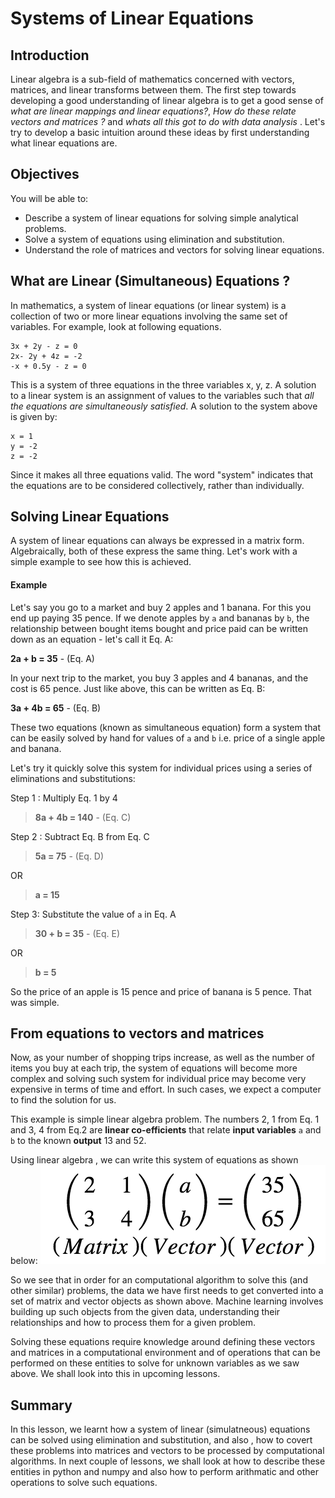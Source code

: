 
# Systems of Linear Equations 

## Introduction

Linear algebra is a sub-field of mathematics concerned with vectors, matrices, and linear transforms between them. 
The first step towards developing a good understanding of linear algebra is to get a good sense of *what are linear mappings and linear equations?*, *How do these relate vectors and matrices ?* and *whats all this got to do with data analysis* . Let's try to develop a basic intuition around these ideas by first understanding what linear equations are. 

## Objectives

You will be able to: 

* Describe a system of linear equations for solving simple analytical problems.
* Solve a system of equations using elimination and substitution. 
* Understand the role of matrices and vectors for solving linear equations. 



## What are Linear (Simultaneous) Equations ?

In mathematics, a system of linear equations (or linear system) is a collection of two or more linear equations involving the same set of variables. For example, look at following equations.
```
3x + 2y - z = 0
2x- 2y + 4z = -2
-x + 0.5y - z = 0
```

This is a system of three equations in the three variables x, y, z. A solution to a linear system is an assignment of values to the variables such that *all the equations are simultaneously satisfied*. A solution to the system above is given by:

```
x = 1
y = -2
z = -2
```

Since it makes all three equations valid. The word "system" indicates that the equations are to be considered collectively, rather than individually.

## Solving Linear Equations

A system of linear equations can always be expressed in a matrix form. Algebraically, both of these express the same thing. Let's work with a simple example to see how this is achieved. 

#### Example 

Let's say you go to a market and buy 2 apples and 1 banana. For this you end up paying 35 pence. If we denote apples by `a` and bananas  by `b`, the relationship between bought items bought and price paid can be written down as an equation - let's call it Eq. A:

**2a + b = 35** - (Eq. A)

In your next trip to the market, you buy 3 apples and 4 bananas, and the cost is 65 pence. Just like above, this can be written as Eq. B:

**3a + 4b = 65** - (Eq. B)

These two equations (known as simultaneous equation) form a system that can be easily solved by hand for values of `a` and `b` i.e. price of a single apple and banana. 

Let's try it quickly solve this system for individual prices using a series of eliminations and substitutions:

Step 1 : Multiply Eq. 1 by 4

> **8a + 4b = 140** - (Eq. C)

Step 2 : Subtract Eq. B from Eq. C

> **5a = 75** - (Eq. D)

OR 

> **a = 15**

Step 3: Substitute the value of `a` in Eq. A

> **30 + b = 35** - (Eq. E)

OR 

> **b = 5**

So the price of an apple is 15 pence and price of banana is 5 pence. That was simple.

## From equations to vectors and matrices

Now, as your number of shopping trips increase, as well as the number of items you buy at each trip, the system of equations will become more complex and solving such system for individual price may become very expensive in terms of time and effort. In such cases, we expect a computer to find the solution for us. 

This example is simple linear algebra problem. The numbers 2, 1 from Eq. 1 and 3, 4 from Eq.2  are **linear co-efficients** that relate **input variables** `a` and `b` to the known **output** 13 and 52.  

Using linear algebra , we can write this system of equations as shown below:
![](ss.png)

So we see that in order for an computational algorithm to solve this (and other similar) problems, the data we have first needs to get converted into a set of matrix and vector objects as shown above. Machine learning involves building up such objects from the given data, understanding their relationships and how to process them for a given problem. 

Solving these equations require knowledge around defining these vectors and matrices in a computational environment and of operations that can be performed on these entities to solve for unknown variables as we saw above. We shall look into this in upcoming lessons. 

## Summary

In this lesson, we learnt how a system of linear (simulatneous) equations can be solved using elimination and substitution, and also , how to covert these problems into matrices and vectors to be processed by computational algorithms. In next couple of lessons, we shall look at how to describe these entities in python and numpy and also how to perform arithmatic and other operations to solve such equations. 
